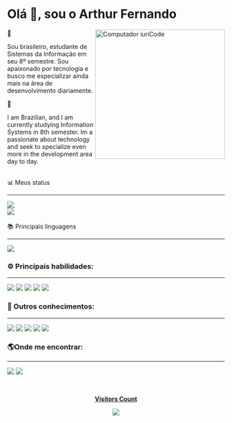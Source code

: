 <h1>Olá 👋, sou o Arthur Fernando</h1>

<img src="https://raw.githubusercontent.com/MicaelliMedeiros/micaellimedeiros/master/image/computer-illustration.png" min-width="400px" max-width="400px" width="300px" align="right" alt="Computador iuriCode">

📢 
<p align="left"> 
   Sou brasileiro, estudante de Sistemas da Informação em seu 8º semestre. Sou apaixonado por tecnologia e busco me especializar ainda mais na área de desenvolvimento diariamente.
</p>

📢 
<p align="left"> 
   I am Brazilian, and I am currently studying Information Systems in 8th semester. Im a passionate about technology and seek to specialize even more in the development area day to day.
  <br> <br>
</p>

<div align="center>
   <p align="left">📊 Meus status</p>
   <hr>
   <img  src="https://github-readme-streak-stats.herokuapp.com/?user=thuursilva&theme=dark"/>
   <br>
   <img  src="https://github-readme-stats-git-masterrstaa-rickstaa.vercel.app/api?username=thuursilva&theme=dark"/>
</div>
<br>

<div align="center>
<p align="left">📚 Principais linguagens</p>
<hr>
<img src="https://github-readme-stats.vercel.app/api/top-langs/?username=thuursilva&theme=dark"/>
</div>

### ⚙️ Principais habilidades:
<hr>
<div align="left">
<img src="https://img.shields.io/badge/JavaScript-F7DF1E?style=for-the-badge&logo=javascript&logoColor=black"/>
<img src="https://img.shields.io/badge/HTML5-ff0000?style=for-the-badge&logo=html5&logoColor=white"/> 
<img src="https://img.shields.io/badge/CSS3-1572B6?style=for-the-badge&logo=css3&logoColor=white"/> 
<img src="https://img.shields.io/badge/Git-E34F26?style=for-the-badge&logo=git&logoColor=white" />
<img src="https://img.shields.io/badge/bootstrap-%238511FA.svg?style=for-the-badge&logo=bootstrap&logoColor=white"/>
</div>

### 🎯 Outros conhecimentos:
<hr>
<div align="left">
   <img src="https://img.shields.io/badge/c%23-%23239120.svg?style=for-the-badge&logo=c-sharp&logoColor=white"/>
   <img src="https://img.shields.io/badge/python-3670A0?style=for-the-badge&logo=python&logoColor=ffdd54"/>
   <img src="https://img.shields.io/badge/figma-800080?style=for-the-badge&logo=figma&logoColor=white"/>
   <img src="https://img.shields.io/badge/Java-ED8B00?style=for-the-badge&logo=java&logoColor=white"/>
   <img src="https://img.shields.io/badge/Kotlin-0095D5?&style=for-the-badge&logo=kotlin&logoColor=white"/>
</div>

### 🌎Onde me encontrar:
<hr>
<p align="left">

  <a href="https://www.linkedin.com/in/arthur-fernando-3b62871b0" alt="Linkedin">
  <img src="https://img.shields.io/badge/LinkedIn-0077B5?style=for-the-badge&logo=linkedin&logoColor=white"/></a>

  <a href="mailto:thurfsilva@gmail.com">
  <img src="https://img.shields.io/badge/Gmail-D14836?style=for-the-badge&logo=gmail&logoColor=white"</a>

</p>  

<div align="center">
   <br><p align="centre"><b>Visitors Count</b></p>  
   <p align="center"><img align="center" src="https://profile-counter.glitch.me/{thuursilva}/count.svg" /></p> 
   <br>  
</div>

